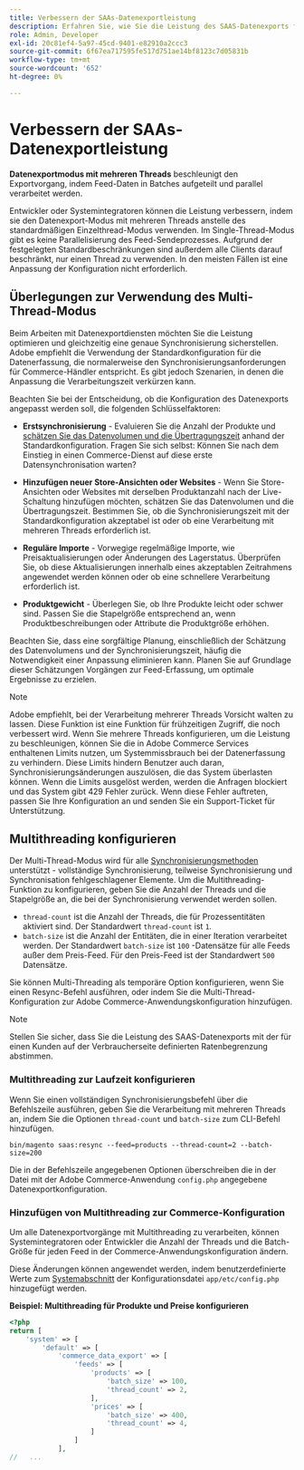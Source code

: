 ```yaml
---
title: Verbessern der SAAs-Datenexportleistung
description: Erfahren Sie, wie Sie die Leistung des SAAS-Datenexports für Commerce Services verbessern können, indem Sie den Datenexport-Modus mit mehreren Threads verwenden.
role: Admin, Developer
exl-id: 20c81ef4-5a97-45cd-9401-e82910a2ccc3
source-git-commit: 6f67ea717595fe517d751ae14bf8123c7d05831b
workflow-type: tm+mt
source-wordcount: '652'
ht-degree: 0%

---
```


# Verbessern der SAAs-Datenexportleistung

**Datenexportmodus mit mehreren Threads** beschleunigt den Exportvorgang, indem Feed-Daten in Batches aufgeteilt und parallel verarbeitet werden.

Entwickler oder Systemintegratoren können die Leistung verbessern, indem sie den Datenexport-Modus mit mehreren Threads anstelle des standardmäßigen Einzelthread-Modus verwenden. Im Single-Thread-Modus gibt es keine Parallelisierung des Feed-Sendeprozesses. Aufgrund der festgelegten Standardbeschränkungen sind außerdem alle Clients darauf beschränkt, nur einen Thread zu verwenden. In den meisten Fällen ist eine Anpassung der Konfiguration nicht erforderlich.

## Überlegungen zur Verwendung des Multi-Thread-Modus

Beim Arbeiten mit Datenexportdiensten möchten Sie die Leistung optimieren und gleichzeitig eine genaue Synchronisierung sicherstellen.
Adobe empfiehlt die Verwendung der Standardkonfiguration für die Datenerfassung, die normalerweise den Synchronisierungsanforderungen für Commerce-Händler entspricht. Es gibt jedoch Szenarien, in denen die Anpassung die Verarbeitungszeit verkürzen kann.

Beachten Sie bei der Entscheidung, ob die Konfiguration des Datenexports angepasst werden soll, die folgenden Schlüsselfaktoren:

- **Erstsynchronisierung** - Evaluieren Sie die Anzahl der Produkte und [schätzen Sie das Datenvolumen und die Übertragungszeit](estimate-data-volume-sync-time.md) anhand der Standardkonfiguration. Fragen Sie sich selbst: Können Sie nach dem Einstieg in einen Commerce-Dienst auf diese erste Datensynchronisation warten?

- **Hinzufügen neuer Store-Ansichten oder Websites** - Wenn Sie Store-Ansichten oder Websites mit derselben Produktanzahl nach der Live-Schaltung hinzufügen möchten, schätzen Sie das Datenvolumen und die Übertragungszeit. Bestimmen Sie, ob die Synchronisierungszeit mit der Standardkonfiguration akzeptabel ist oder ob eine Verarbeitung mit mehreren Threads erforderlich ist.

- **Reguläre Importe** - Vorwegige regelmäßige Importe, wie Preisaktualisierungen oder Änderungen des Lagerstatus. Überprüfen Sie, ob diese Aktualisierungen innerhalb eines akzeptablen Zeitrahmens angewendet werden können oder ob eine schnellere Verarbeitung erforderlich ist.

- **Produktgewicht** - Überlegen Sie, ob Ihre Produkte leicht oder schwer sind. Passen Sie die Stapelgröße entsprechend an, wenn Produktbeschreibungen oder Attribute die Produktgröße erhöhen.

Beachten Sie, dass eine sorgfältige Planung, einschließlich der Schätzung des Datenvolumens und der Synchronisierungszeit, häufig die Notwendigkeit einer Anpassung eliminieren kann. Planen Sie auf Grundlage dieser Schätzungen Vorgängen zur Feed-Erfassung, um optimale Ergebnisse zu erzielen.

>[!NOTE]
>
>Adobe empfiehlt, bei der Verarbeitung mehrerer Threads Vorsicht walten zu lassen. Diese Funktion ist eine Funktion für frühzeitigen Zugriff, die noch verbessert wird. Wenn Sie mehrere Threads konfigurieren, um die Leistung zu beschleunigen, können Sie die in Adobe Commerce Services enthaltenen Limits nutzen, um Systemmissbrauch bei der Datenerfassung zu verhindern. Diese Limits hindern Benutzer auch daran, Synchronisierungsänderungen auszulösen, die das System überlasten können. Wenn die Limits ausgelöst werden, werden die Anfragen blockiert und das System gibt 429 Fehler zurück. Wenn diese Fehler auftreten, passen Sie Ihre Konfiguration an und senden Sie ein Support-Ticket für Unterstützung.

## Multithreading konfigurieren

Der Multi-Thread-Modus wird für alle [Synchronisierungsmethoden](data-synchronization.md#synchronization-process) unterstützt - vollständige Synchronisierung, teilweise Synchronisierung und Synchronisation fehlgeschlagener Elemente. Um die Multithreading-Funktion zu konfigurieren, geben Sie die Anzahl der Threads und die Stapelgröße an, die bei der Synchronisierung verwendet werden sollen.

- `thread-count` ist die Anzahl der Threads, die für Prozessentitäten aktiviert sind. Der Standardwert `thread-count` ist `1`.
- `batch-size` ist die Anzahl der Entitäten, die in einer Iteration verarbeitet werden. Der Standardwert `batch-size` ist `100` -Datensätze für alle Feeds außer dem Preis-Feed. Für den Preis-Feed ist der Standardwert `500` Datensätze.

Sie können Multi-Threading als temporäre Option konfigurieren, wenn Sie einen Resync-Befehl ausführen, oder indem Sie die Multi-Thread-Konfiguration zur Adobe Commerce-Anwendungskonfiguration hinzufügen.

>[!NOTE]
>
>Stellen Sie sicher, dass Sie die Leistung des SAAS-Datenexports mit der für einen Kunden auf der Verbraucherseite definierten Ratenbegrenzung abstimmen.

### Multithreading zur Laufzeit konfigurieren

Wenn Sie einen vollständigen Synchronisierungsbefehl über die Befehlszeile ausführen, geben Sie die Verarbeitung mit mehreren Threads an, indem Sie die Optionen `thread-count` und `batch-size` zum CLI-Befehl hinzufügen.

```
bin/magento saas:resync --feed=products --thread-count=2 --batch-size=200
```

Die in der Befehlszeile angegebenen Optionen überschreiben die in der Datei mit der Adobe Commerce-Anwendung `config.php` angegebene Datenexportkonfiguration.

### Hinzufügen von Multithreading zur Commerce-Konfiguration

Um alle Datenexportvorgänge mit Multithreading zu verarbeiten, können Systemintegratoren oder Entwickler die Anzahl der Threads und die Batch-Größe für jeden Feed in der Commerce-Anwendungskonfiguration ändern.

Diese Änderungen können angewendet werden, indem benutzerdefinierte Werte zum [Systemabschnitt](https://experienceleague.adobe.com/en/docs/commerce-operations/configuration-guide/files/config-reference-configphp#system) der Konfigurationsdatei `app/etc/config.php` hinzugefügt werden.

**Beispiel: Multithreading für Produkte und Preise konfigurieren**

```php
<?php
return [
    'system' => [
        'default' => [
            'commerce_data_export' => [
                'feeds' => [
                    'products' => [
                        'batch_size' => 100,
                        'thread_count' => 2,
                    ],
                    'prices' => [
                        'batch_size' => 400,
                        'thread_count' => 4,
                    ]
                ]
            ],
//   ...
```
